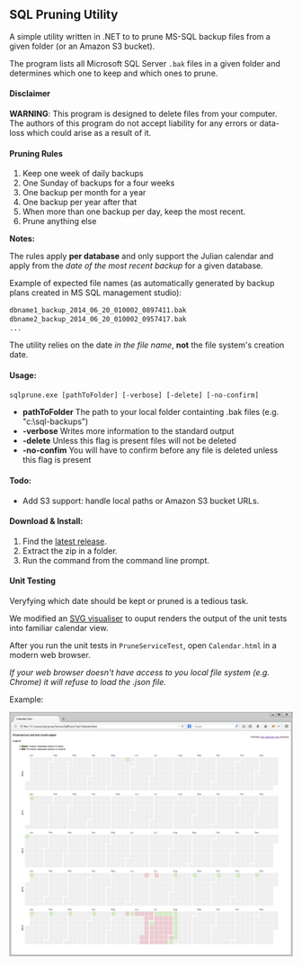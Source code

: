 ## SQL Pruning Utility

A simple utility written in .NET to to prune MS-SQL backup files from a given folder (or an Amazon S3 bucket).

The program lists all Microsoft SQL Server `.bak` files in a given folder and determines which one to keep and which ones to prune.

#### Disclaimer

**WARNING**: This program is designed to delete files from your computer. The authors of this program do not accept liability for any errors or data-loss which could arise as a result of it.

#### Pruning Rules

1. Keep one week of daily backups
2. One Sunday of backups for a four weeks
3. One backup per month for a year
4. One backup per year after that
6. When more than one backup per day, keep the most recent.
5. Prune anything else

**Notes:** 

The rules apply **per database** and only support the Julian calendar and apply from the _date of the most recent backup_ for a given database.

Example of expected file names (as automatically generated by backup plans created in MS SQL management studio):

    dbname1_backup_2014_06_20_010002_0897411.bak
    dbname2_backup_2014_06_20_010002_0957417.bak
    ...

The utility relies on the date *in the file name*, **not** the file system's creation date.

#### Usage:

    sqlprune.exe [pathToFolder] [-verbose] [-delete] [-no-confirm]

 * __pathToFolder__ The path to your local folder containting .bak files (e.g. "c:\sql-backups")
 * __-verbose__ Writes more information to the standard output
 * __-delete__ Unless this flag is present files will not be deleted
 * __-no-confim__ You will have to confirm before any file is deleted unless this flag is present

#### Todo:

* Add S3 support: handle local paths or Amazon S3 bucket URLs.

#### Download & Install:

1. Find the [latest release](https://github.com/comsechq/sql-prune/releases).
2. Extract the zip in a folder.
3. Run the command from the command line prompt.

#### Unit Testing

Veryfying which date should be kept or pruned is a tedious task. 

We modified an [SVG visualiser](http://bl.ocks.org/mbostock/4063318) to ouput renders the output of the unit tests into familiar calendar view.

After you run the unit tests in `PruneServiceTest`, open `Calendar.html` in a modern web browser.

_If your web browser doesn't have access to you local file system (e.g. Chrome) it will refuse to load the .json file._

Example:

![alt tag](https://raw.githubusercontent.com/comsechq/sql-prune/master/unit-test-output-example.png)